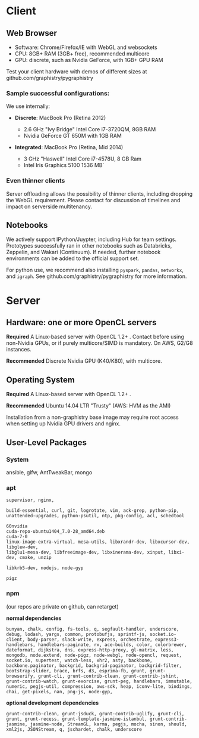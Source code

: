 # Client

## Web Browser

* Software: Chrome/Firefox/IE with WebGL and websockets
* CPU: 8GB+ RAM (3GB+ free), recommended multicore
* GPU: discrete, such as Nvidia GeForce, with 1GB+ GPU RAM

Test your client hardware with demos of different sizes at github.com/graphistry/pygraphistry

### Sample successful configurations:

We use internally:

* **Discrete**: MacBook Pro (Retina 2012)
  * 2.6 GHz "Ivy Bridge" Intel Core i7-3720QM, 8GB RAM
  * Nvidia GeForce GT 650M with 1GB RAM

* **Integrated**: MacBook Pro (Retina, Mid 2014)
  *  3 GHz "Haswell" Intel Core i7-4578U, 8 GB Ram
  *  Intel Iris Graphics 5100 1536 MB`

### Even thinner clients

Server offloading allows the possibility of thinner clients, including dropping the WebGL requirement. Please contact for discussion of timelines and impact on serverside multitenancy.


## Notebooks

We actively support IPython/Juypter, including Hub for team settings. Prototypes successfully ran in other notebooks such as Databricks, Zeppelin, and Wakari (Continuum). If needed, further notebook environments can be added to the official support set.

For python use, we recommend also installing `pyspark`, `pandas`, `networkx`, and `igraph`. See github.com/graphistry/pygraphistry for more information.


# Server

## Hardware: one or more OpenCL servers

**Required** A Linux-based server with OpenCL 1.2+ . Contact before using non-Nvidia GPUs, or if purely multicore/SIMD is mandatory. On AWS, G2/G8 instances.

**Recommended** Discrete Nvidia GPU (K40/K80), with multicore.

## Operating System

**Required** A Linux-based server with OpenCL 1.2+ .

**Recommended** Ubuntu 14.04 LTR "Trusty"  (AWS: HVM as the AMI)

Installation from a non-graphistry base image may require root access when setting up Nvidia GPU drivers and nginx.

## User-Level Packages

### System
ansible, glfw, AntTweakBar, mongo

### apt

    supervisor, nginx,

    build-essential, curl, git, logrotate, vim, ack-grep, python-pip, unattended-upgrades, python-psutil, ntp, pkg-config, acl, schedtool

    60nvidia
    cuda-repo-ubuntu1404_7.0-28_amd64.deb
    cuda-7-0
    linux-image-extra-virtual, mesa-utils, libxrandr-dev, libxcursor-dev, libglew-dev,
    libglu1-mesa-dev, libfreeimage-dev, libxinerama-dev, xinput, libxi-dev, cmake, unzip

    libkrb5-dev, nodejs, node-gyp

    pigz

### npm
(our repos are private on github, can retarget)

**normal dependencies**

    bunyan, chalk, config, fs-tools, q, segfault-handler, underscore, debug, lodash, yargs, common, protobufjs, sprintf-js, socket.io-client, body-parser, slack-write, express, orchestrate, express3-handlebars, handlebars-paginate, rx, ace-builds, color, colorbrewer, dateformat, dijkstra, dns, express-http-proxy, gl-matrix, less, mongodb, node.extend, node-pigz, node-webgl, node-opencl, request, socket.io, supertest, watch-less, xhr2, asty, backbone, backbone.paginator, backgrid, backgrid-paginator, backgrid-filter, bootstrap-slider, brace, brfs, d3, esprima-fb, grunt, grunt-browserify, grunt-cli, grunt-contrib-clean, grunt-contrib-jshint, grunt-contrib-watch, grunt-exorcise, grunt-peg, handlebars, immutable, numeric, pegjs-util, compression, aws-sdk, heap, iconv-lite, bindings, chai, get-pixels, nan, png-js, node-gyp,

**optional development dependencies**

    grunt-contrib-clean, grunt-jsduck, grunt-contrib-uglify, grunt-cli, grunt, grunt-recess, grunt-template-jasmine-istanbul, grunt-contrib-jasmine, jasmine-node, StreamGL, karma, pegjs, mocha, sinon, should, xml2js, JSONStream, q, jschardet, chalk, underscore



